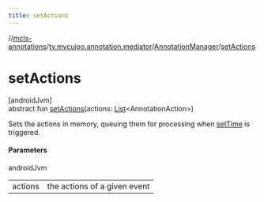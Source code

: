 ```yaml
---
title: setActions
---
```

//[mcls-annotations](../../../index.html)/[tv.mycujoo.annotation.mediator](../index.html)/[AnnotationManager](index.html)/[setActions](set-actions.html)



# setActions



[androidJvm]\
abstract fun [setActions](set-actions.html)(actions: [List](https://kotlinlang.org/api/latest/jvm/stdlib/kotlin.collections/-list/index.html)&lt;AnnotationAction&gt;)



Sets the actions in memory, queuing them for processing when [setTime](set-time.html) is triggered.



#### Parameters


androidJvm

| | |
|---|---|
| actions | the actions of a given event |




